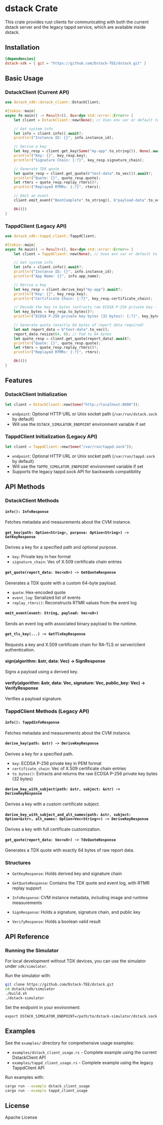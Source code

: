 # dstack Crate

This crate provides rust clients for communicating with both the current dstack server and the legacy tappd service, which are available inside dstack.

## Installation

```toml
[dependencies]
dstack-sdk = { git = "https://github.com/Dstack-TEE/dstack.git" }
```

## Basic Usage

### DstackClient (Current API)

```rust
use dstack_sdk::dstack_client::DstackClient;

#[tokio::main]
async fn main() -> Result<(), Box<dyn std::error::Error>> {
    let client = DstackClient::new(None); // Uses env var or default to Unix socket

    // Get system info
    let info = client.info().await?;
    println!("Instance ID: {}", info.instance_id);

    // Derive a key
    let key_resp = client.get_key(Some("my-app".to_string()), None).await?;
    println!("Key: {}", key_resp.key);
    println!("Signature Chain: {:?}", key_resp.signature_chain);

    // Generate TDX quote
    let quote_resp = client.get_quote(b"test-data".to_vec()).await?;
    println!("Quote: {}", quote_resp.quote);
    let rtmrs = quote_resp.replay_rtmrs()?;
    println!("Replayed RTMRs: {:?}", rtmrs);

    // Emit an event
    client.emit_event("BootComplete".to_string(), b"payload-data".to_vec()).await?;

    Ok(())
}
```

### TappdClient (Legacy API)

```rust
use dstack_sdk::tappd_client::TappdClient;

#[tokio::main]
async fn main() -> Result<(), Box<dyn std::error::Error>> {
    let client = TappdClient::new(None); // Uses env var or default to Unix socket

    // Get system info
    let info = client.info().await?;
    println!("Instance ID: {}", info.instance_id);
    println!("App Name: {}", info.app_name);

    // Derive a key
    let key_resp = client.derive_key("my-app").await?;
    println!("Key: {}", key_resp.key);
    println!("Certificate Chain: {:?}", key_resp.certificate_chain);

    // Decode the key to bytes (extracts raw ECDSA P-256 private key - 32 bytes)
    let key_bytes = key_resp.to_bytes()?;
    println!("ECDSA P-256 private key bytes (32 bytes): {:?}", key_bytes.len());

    // Generate quote (exactly 64 bytes of report data required)
    let mut report_data = b"test-data".to_vec();
    report_data.resize(64, 0); // Pad to 64 bytes
    let quote_resp = client.get_quote(report_data).await?;
    println!("Quote: {}", quote_resp.quote);
    let rtmrs = quote_resp.replay_rtmrs()?;
    println!("Replayed RTMRs: {:?}", rtmrs);

    Ok(())
}
```

## Features

### DstackClient Initialization

```rust
let client = DstackClient::new(Some("http://localhost:8000"));
```
- `endpoint`: Optional HTTP URL or Unix socket path (`/var/run/dstack.sock` by default)
- Will use the `DSTACK_SIMULATOR_ENDPOINT` environment variable if set

### TappdClient Initialization (Legacy API)

```rust
let client = TappdClient::new(Some("/var/run/tappd.sock"));
```
- `endpoint`: Optional HTTP URL or Unix socket path (`/var/run/tappd.sock` by default)
- Will use the `TAPPD_SIMULATOR_ENDPOINT` environment variable if set
- Supports the legacy tappd.sock API for backwards compatibility

## API Methods

### DstackClient Methods

#### `info(): InfoResponse`
Fetches metadata and measurements about the CVM instance.

#### `get_key(path: Option<String>, purpose: Option<String>) -> GetKeyResponse`
Derives a key for a specified path and optional purpose.
- `key`: Private key in hex format
- `signature_chain`: Vec of X.509 certificate chain entries

#### `get_quote(report_data: Vec<u8>) -> GetQuoteResponse`
Generates a TDX quote with a custom 64-byte payload.
- `quote`: Hex-encoded quote
- `event_log`: Serialized list of events
- `replay_rtmrs()`: Reconstructs RTMR values from the event log

#### `emit_event(event: String, payload: Vec<u8>)`
Sends an event log with associated binary payload to the runtime.

#### `get_tls_key(...) -> GetTlsKeyResponse`
Requests a key and X.509 certificate chain for RA-TLS or server/client authentication.

#### sign(algorithm: &str, data: Vec<u8>) -> SignResponse
Signs a payload using a derived key.

#### verify(algorithm: &str, data: Vec<u8>, signature: Vec<u8>, public_key: Vec<u8>) -> VerifyResponse
Verifies a payload signature.

### TappdClient Methods (Legacy API)

#### `info(): TappdInfoResponse`
Fetches metadata and measurements about the CVM instance.

#### `derive_key(path: &str) -> DeriveKeyResponse`
Derives a key for a specified path.
- `key`: ECDSA P-256 private key in PEM format
- `certificate_chain`: Vec of X.509 certificate chain entries
- `to_bytes()`: Extracts and returns the raw ECDSA P-256 private key bytes (32 bytes)

#### `derive_key_with_subject(path: &str, subject: &str) -> DeriveKeyResponse`
Derives a key with a custom certificate subject.

#### `derive_key_with_subject_and_alt_names(path: &str, subject: Option<&str>, alt_names: Option<Vec<String>>) -> DeriveKeyResponse`
Derives a key with full certificate customization.

#### `get_quote(report_data: Vec<u8>) -> TdxQuoteResponse`
Generates a TDX quote with exactly 64 bytes of raw report data.

### Structures
- `GetKeyResponse`: Holds derived key and signature chain

- `GetQuoteResponse`: Contains the TDX quote and event log, with RTMR replay support

- `InfoResponse`: CVM instance metadata, including image and runtime measurements

- `SignResponse`: Holds a signature, signature chain, and public key

- `VerifyResponse`: Holds a boolean valid result

## API Reference

### Running the Simulator

For local development without TDX devices, you can use the simulator under `sdk/simulator`.

Run the simulator with:

```bash
git clone https://github.com/Dstack-TEE/dstack.git
cd dstack/sdk/simulator
./build.sh
./dstack-simulator
```
Set the endpoint in your environment:

```
export DSTACK_SIMULATOR_ENDPOINT=/path/to/dstack-simulator/dstack.sock
```

## Examples

See the `examples/` directory for comprehensive usage examples:

- `examples/dstack_client_usage.rs` - Complete example using the current DstackClient API
- `examples/tappd_client_usage.rs` - Complete example using the legacy TappdClient API

Run examples with:
```bash
cargo run --example dstack_client_usage
cargo run --example tappd_client_usage
```

## License

Apache License
